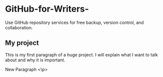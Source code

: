 # GitHub-for-Writers-
Use GitHub repository services for free backup, version control, and collaboration. 
<h2> My project </h2> 
<p> This is my first paragraph of a huge project. I will explain what I want to talk about and why it is important. </p>
<p> New Paragraph <\p>
